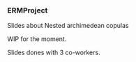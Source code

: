 ### ERMProject
Slides about Nested archimedean copulas

WIP for the moment.


Slides dones with 3 co-workers.